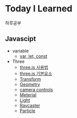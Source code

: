 # Today I Learned
하루공부
## Javascipt
* variable
  * [var, let, const](https://github.com/jayG9269/TodayILearned/blob/main/javascript/var_let_const.md)
* Three
  * [three.js 사용법](https://github.com/jayG9269/TodayILearned/blob/main/javascript/Three_%EC%82%AC%EC%9A%A9%EB%B2%95.md)
  * [three.js 기본요소](https://github.com/jayG9269/TodayILearned/blob/main/javascript/Three_%EA%B8%B0%EB%B3%B8%EC%9A%94%EC%86%8C.md)
  * [Transform](https://github.com/jayG9269/TodayILearned/blob/main/javascript/Three_Transform.md)
  * [Geometry](https://github.com/jayG9269/TodayILearned/blob/main/javascript/three_geometry.md)
  * [camera controls](https://github.com/jayG9269/TodayILearned/blob/main/javascript/three_control.md)
  * [Meterial](https://github.com/jayG9269/TodayILearned/blob/main/javascript/three_material.md)
  * [Light](https://github.com/jayG9269/TodayILearned/blob/main/javascript/three_light.md)
  * [Raycaster](https://github.com/jayG9269/TodayILearned/blob/main/javascript/three_raycaster.md)
  * [Particle]()
